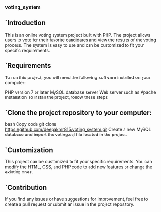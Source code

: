 ### voting_system

## `Introduction
This is an online voting system project built with PHP. The project allows users to vote for their favorite candidates and view the results of the voting process. The system is easy to use and can be customized to fit your specific requirements.

## `Requirements
To run this project, you will need the following software installed on your computer:

PHP version 7 or later
MySQL database server
Web server such as Apache
Installation
To install the project, follow these steps:

## `Clone the project repository to your computer:
bash
Copy code
git clone https://github.com/deepakmr815/voting_system.git
Create a new MySQL database and import the voting.sql file located in the project.

## `Customization
This project can be customized to fit your specific requirements. You can modify the HTML, CSS, and PHP code to add new features or change the existing ones.

## `Contribution
If you find any issues or have suggestions for improvement, feel free to create a pull request or submit an issue in the project repository.
